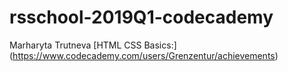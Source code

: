 # rsschool-2019Q1-codecademy

Marharyta Trutneva
[HTML CSS Basics:] (https://www.codecademy.com/users/Grenzentur/achievements)
